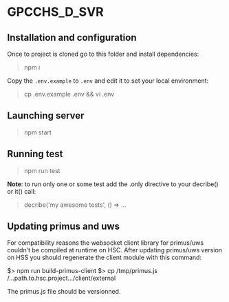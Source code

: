 # GPCCHS_D_SVR

## Installation and configuration

Once to project is cloned go to this folder and install dependencies:

> npm i

Copy the ``.env.example`` to ``.env`` and edit it to set your local environment:
 
> cp .env.example .env && vi .env

## Launching server

> npm start

## Running test

> npm run test

**Note**: to run only one or some test add the .only directive to your decribe() or it() call:

> decribe('my awesome tests', () => ...

## Updating primus and uws

For compatibility reasons the websocket client library for primus/uws couldn't be compiled at runtime on HSC.
After updating primus/uws version on HSS you should regenerate the client module with this command:

$> npm run build-primus-client
$> cp /tmp/primus.js /...path.to.hsc.project.../client/external

The primus.js file should be versionned. 
